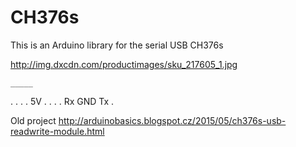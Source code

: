 # CH376s

This is an Arduino library for the serial USB CH376s

http://img.dxcdn.com/productimages/sku_217605_1.jpg

    _____
.   .   .             . 5V
.   .   .             .
Rx GND  Tx            .

Old project http://arduinobasics.blogspot.cz/2015/05/ch376s-usb-readwrite-module.html

